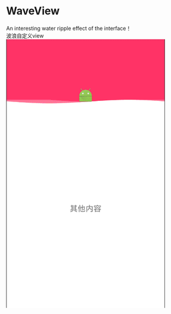 # WaveView
An interesting water ripple effect of the interface！<br>波浪自定义view
![](https://github.com/1139618418/WaveView/blob/master/art/wave_view.gif)
